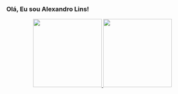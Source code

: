 ### Olá, Eu sou Alexandro Lins!
<div align="center">
  <a href="https://github.com/alexandrolinss">
  <img height="180em" src="https://github-readme-stats.vercel.app/api?username=alexandrolinssi&show_icons=true&theme=dracula&include_all_commits=true&count_private=true"/>
  <img height="180em" src="https://github-readme-stats.vercel.app/api/top-langs/?username=alexandrolinss&layout=compact&langs_count=7&theme=dark"/>
</div>

